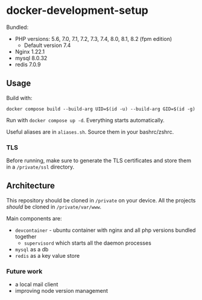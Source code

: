 # docker-development-setup

Bundled:
- PHP versions: 5.6, 7.0, 7.1, 7.2, 7.3, 7.4, 8.0, 8.1, 8.2 (fpm edition)
  - Default version 7.4
- Nginx 1.22.1
- mysql 8.0.32
- redis 7.0.9


## Usage

Build with:
```
docker compose build --build-arg UID=$(id -u) --build-arg GID=$(id -g)
```

Run with `docker compose up -d`. Everything starts automatically.

Useful aliases are in `aliases.sh`. Source them in your bashrc/zshrc.

### TLS

Before running, make sure to generate the TLS certificates and store them in a `/private/ssl` directory.

## Architecture

This repository should be cloned in `/private` on your device. All the projects *should* be cloned in `/private/var/www`.

Main components are:
- `devcontainer` - ubuntu container with nginx and all php versions bundled together
  - `supervisord` which starts all the daemon processes
- `mysql` as a db
- `redis` as a key value store


### Future work

- a local mail client
- improving node version management
